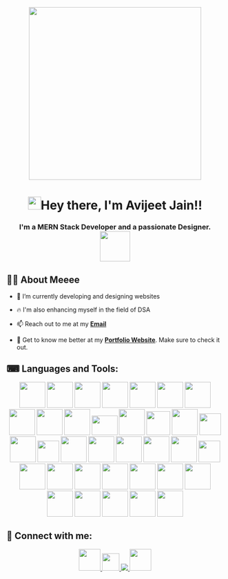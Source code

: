 
<div align="center" ><img src="https://i.imgur.com/8EErDv2.png" height=auto width="400px" /></div>

<h1 align="center"><img src="https://raw.githubusercontent.com/MartinHeinz/MartinHeinz/master/wave.gif" width="30px" height="30px">Hey there, I'm Avijeet Jain!!
<h3 align="center">I'm a MERN Stack Developer and a passionate Designer.
<img src="https://media.giphy.com/media/qjqUcgIyRjsl2/giphy.gif" width="70" />
</h3>

 ## 🙋‍♂️ About Meeee

- 🌱 I’m currently developing and designing websites
 
- 🔥 I'm also enhancing myself in the field of DSA

- 📫 Reach out to me at my **<a href="mailto:jainavijeet@gmail.com">Email</a>**
 
- 🧑 Get to know me better at my **[Portfolio Website](https://aviii.me)**. Make sure to check it out.
 
## ⌨ Languages and Tools:

<p align="center"> 
   <img src="https://img.icons8.com/color/96/000000/python--v1.png" width=60 height=60></img>
   <img src="https://img.icons8.com/color/96/000000/javascript.png" width=60 height=60></img>
   <img src="https://img.icons8.com/color/96/000000/c-plus-plus-logo.png" width=60 height=60></img>
   <img src="https://img.icons8.com/color/96/000000/c-programming.png" width=60 height=60></img>
   <img src="https://img.icons8.com/color/96/000000/latex.png" width=60 height=60></img>
   <img src="https://img.icons8.com/color/7AFcZ2zirX6Y/dart.png" width=60 height=60></img>
   <img src="https://img.icons8.com/color/96/000000/css3.png" width=60 height=60></img>
   <img src="https://img.icons8.com/color/96/000000/html-5.png" width=60 height=60></img>
   <img src="https://img.icons8.com/plasticine/100/000000/react.png" width=60 height=60></img>
   <img src="https://img.icons8.com/color/96/000000/bootstrap.png" width=60 height=60></img>
   <img src="https://upload.wikimedia.org/wikipedia/commons/thumb/d/d5/Tailwind_CSS_Logo.svg/2048px-Tailwind_CSS_Logo.svg.png" width=60 height=45></img>
   <img src="https://img.icons8.com/color/96/000000/material-ui.png" width=60 height=60></img>
   <img src="https://global.discourse-cdn.com/standard17/uploads/threejs/original/2X/b/be2f75f72751c11cbe1593c69a99a52900bf12cb.svg" width=55 height=55></img>
   <img src="https://img.icons8.com/color/96/000000/nodejs.png" width=60 height=60></img>
   <img src="https://www.emailjs.com/logo.png" width=50 height=50></img>
   <img src="https://camo.githubusercontent.com/6686b9ef0e21e13c9e7c846340303765c0f36e40a0490bcad453ea9d0d433ea0/68747470733a2f2f7777772e6d656d656e746f746563682e696e2f6173736574732f696d616765732f69636f6e732f657870726573732e706e67" width=60 height=60></img>
   <img src="https://cdn.worldvectorlogo.com/logos/fastapi.svg" width=50 height=50></img>
   <img src="https://img.icons8.com/color/24895/npm.png" width=60 height=60></img>
   <img src="https://user-images.githubusercontent.com/99802392/250141005-357f8634-c058-4237-a923-d15b809622c3.png" width=60 height=60></img>
   <img src="https://img.icons8.com/color/96/000000/mysql-logo.png" width=60 height=60></img>
   <img src="https://img.icons8.com/color/96/000000/postgreesql.png" width=60 height=60></img>
   <img src="https://img.icons8.com/color/96/000000/mongodb.png" width=60 height=60></img>
   <img src="https://www.vectorlogo.zone/logos/netlify/netlify-icon.svg" width=50 height=50></img>
   <img src="https://img.icons8.com/color/96/000000/git.png" width=60 height=60></img>
   <img src="https://img.icons8.com/material-outlined/96/ffffff/github.png" width=60 height=60></img>
   <img src="https://www.vectorlogo.zone/logos/getpostman/getpostman-icon.svg" width=60 height=60></img>
   <img src="https://img.icons8.com/color/96/000000/linux--v1.png" width=60 height=60></img>
   <img src="https://img.icons8.com/plasticine/100/000000/bash.png" width=60 height=60></img>
   <img src="https://img.icons8.com/color/96/000000/ubuntu--v1.png" width=60 height=60></img>
   <img src="https://img.icons8.com/doodle/96/000000/canva.png" width=60 height=60></img>
   <img src="https://img.icons8.com/color/13677/adobe-photoshop.png" width=60 height=60></img>
   <img src="https://img.icons8.com/color/13631/adobe-illustrator.png" width=60 height=60></img>
   <img src="https://img.icons8.com/color/baWsXpPZGhGu/filmora.png" width=60 height=60></img>
   <img src="https://img.icons8.com/color/UohrMT84a2p9/davinci-resolve.png" width=60 height=60></img>
   <img src="https://img.icons8.com/color/4Wh92E1ydgPn/microsoft-clipchamp.png" width=60 height=60></img>
   
</p>
 
<!-- ## 📊 My Github Stats
 
<p align="center">
    <a href="https://github.com/xdragon2002/github-readme-streak-stats">
        <img title="🔥 Get streak stats for your profile at git.io/streak-stats" alt="my streak" src="https://github-readme-streak-stats.herokuapp.com/?user=xdragon2002&theme=black-ice&hide_border=true&stroke=0000&background=060A0CD0"/>
    </a>
</p>
 
<div align="center">


  <br/>
    <a href="https://github.com/xdragon2002/github-readme-stats"><img alt="My Github Stats" src="https://github-readme-stats.vercel.app/api?username=xdragon2002&show_icons=true&count_private=true&theme=react&hide_border=true&bg_color=0D1117" /></a>
  <a href="https://github.com/xdragon2002/github-readme-stats"><img alt="My Top Languages" src="https://github-readme-stats.vercel.app/api/top-langs/?username=xdragon2002&langs_count=8&count_private=true&layout=compact&theme=react&hide_border=true&bg_color=0D1117&show_icons=true&hide=jupyter%20notebook,html,css,shell,dockerfile,procfile" /></a>
  <br/>
<!--   <b>Note:</b> Top languages is only a metric of the languages my public code consists of and doesn't reflect experience or skill level. -->
 

## 🤝 Connect with me:
<p align="center">
  <a href="mailto:jainavijeet@gmail.com" target="_blank">
    <img src="https://img.icons8.com/?size=1x&id=pwQ5RLL0yJgu&format=png" height=50 width=50/>
  </a>
  <a href = "https://aviiii.me" target="_blank">
    <img src="https://user-images.githubusercontent.com/99802392/250142778-94e71cf1-8b7e-49bf-afc1-ff432b4625db.png" height=40 width=40/>
  </a>
  <a href = "https://www.linkedin.com/in/avijeet-jain-476712233/" target="_blank">
    <img src="https://img.icons8.com/fluent/48/000000/linkedin.png"/>
  </a>
  <a href = "https://www.instagram.com/_.aviii_._/" target="_blank">
    <img src="https://img.icons8.com/?size=512&id=32323&format=png" height=50 width=50/>
  </a>
</p>
 
